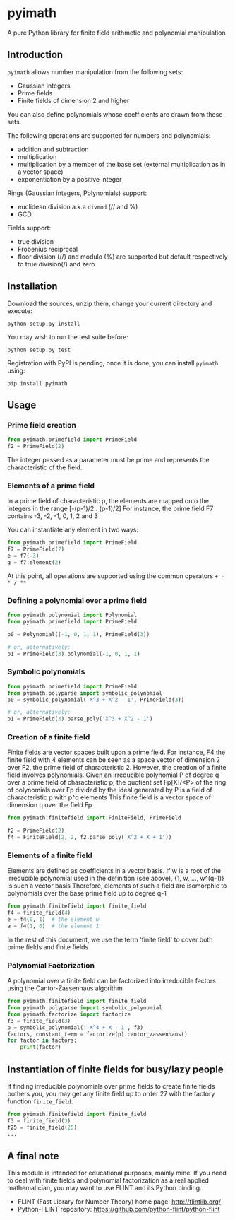 # pyimath
A pure Python library for finite field arithmetic and polynomial manipulation

## Introduction
```pyimath``` allows number manipulation from the following sets:
- Gaussian integers
- Prime fields
- Finite fields of dimension 2 and higher

You can also define polynomials whose coefficients are drawn from these sets.

The following operations are supported for numbers and polynomials:
- addition and subtraction
- multiplication
- multiplication by a member of the base set (external multiplication as in a vector space)
- exponentiation by a positive integer

Rings (Gaussian integers, Polynomials) support:
- euclidean division a.k.a `divmod` (// and %)
- GCD

Fields support:
- true division
- Frobenius reciprocal
- floor division (//) and modulo (%) are supported but default respectively to true division(/) and zero

## Installation
Download the sources, unzip them, change your current directory and execute:

    python setup.py install
    
You may wish to run the test suite before:

    python setup.py test

Registration with PyPI is pending, once it is done, you can install ``pyimath`` using:

    pip install pyimath
    
## Usage

### Prime field creation

```python
from pyimath.primefield import PrimeField
f2 = PrimeField(2)
```

The integer passed as a parameter must be prime and represents the characteristic of the field.

### Elements of a prime field

In a prime field of characteristic p, the elements are mapped onto the integers in the range [-(p-1)/2.. (p-1)/2]
For instance, the prime field F7 contains -3, -2, -1, 0, 1, 2 and 3

You can instantiate any element in two ways:

```python
from pyimath.primefield import PrimeField
f7 = PrimeField(7)
e = f7(-3)
g = f7.element(2)
```
    
At this point, all operations are supported using the common operators `+ - * / **`

### Defining a polynomial over a prime field

```python
from pyimath.polynomial import Polynomial
from pyimath.primefield import PrimeField

p0 = Polynomial((-1, 0, 1, 1), PrimeField(3))

# or, alternatively:
p1 = PrimeField(3).polynomial(-1, 0, 1, 1)
```
    
### Symbolic polynomials

```python
from pyimath.primefield import PrimeField
from pyimath.polyparse import symbolic_polynomial
p0 = symbolic_polynomial('X^3 + X^2 - 1', PrimeField(3))

# or, alternatively:
p1 = PrimeField(3).parse_poly('X^3 + X^2 - 1')
```

### Creation of a finite field
Finite fields are vector spaces built upon a prime field. For instance, F4 the finite field with 4 elements can be seen as a space vector of dimension 2 over F2, the prime field of characteristic 2.
However, the creation of a finite field involves polynomials. Given an irreducible polynomial P of degree q over a prime field of characteristic p, the quotient set Fp[X]/\<P> of the ring of polynomials over Fp divided by the ideal generated by P is a field of characteristic p with p^q elements
This finite field is a vector space of dimension q over the field Fp

```python
from pyimath.finitefield import FiniteField, PrimeField

f2 = PrimeField(2)
f4 = FiniteField(2, 2, f2.parse_poly('X^2 + X + 1'))
```

### Elements of a finite field
Elements are defined as coefficients in a vector basis. If w is a root of the irreducible polynomial used in the definition (see above), {1, w, ..., w^(q-1)} is such a vector basis
Therefore, elements of such a field are isomorphic to polynomials over the base prime field up to degree q-1

```python
from pyimath.finitefield import finite_field
f4 = finite_field(4)
e = f4(0, 1)  # the element w
a = f4(1, 0)  # the element 1
```

In the rest of this document, we use the term 'finite field' to cover both prime fields and finite fields 
    
### Polynomial Factorization
A polynomial over a finite field can be factorized into irreducible factors using the Cantor-Zassenhaus algorithm

```python
from pyimath.finitefield import finite_field
from pyimath.polyparse import symbolic_polynomial
from pyimath.factorize import factorize
f3 = finite_field(3)
p = symbolic_polynomial('-X^4 + X - 1', f3)
factors, constant_term = factorize(p).cantor_zassenhaus()
for factor in factors:
    print(factor)
```

## Instantiation of finite fields for busy/lazy people
If finding irreducible polynomials over prime fields to create finite fields bothers you, you may get any finite field up to order 27 with the factory function `finite_field`:

```python
from pyimath.finitefield import finite_field
f3 = finite_field(3)
f25 = finite_field(25)
...
```

## A final note

This module is intended for educational purposes, mainly mine. If you need to deal with finite fields and polynomial factorization as a real applied mathematician, you may want to use FLINT and its Python binding.
- FLINT (Fast Library for Number Theory) home page: http://flintlib.org/
- Python-FLINT repository: https://github.com/python-flint/python-flint
